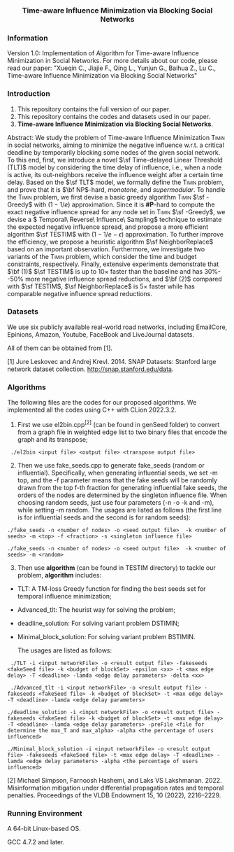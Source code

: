 <h3>
	<center>Time-aware Influence Minimization via Blocking Social Networks</center>
</h3>

### Information

Version 1.0: Implementation of Algorithm for  Time-aware Influence Minimization in Social Networks. For more details about our code, please read our paper: "Xueqin C., Jiajie F., Qing L., Yunjun G., Baihua Z., Lu C., Time-aware Influence Minimization via Blocking Social Networks"

### Introduction

1. This repository contains the full version of our paper.
2. This repository contains the codes and datasets used in our paper.
3. **Time-aware Influence Minimization via Blocking Social Networks**.

Abstract: We study the problem of Time-aware Influence Minimization <span style="font-variant: small-caps;">Timin</span> in social networks, aiming to minimize the negative influence w.r.t. a critical deadline by temporarily blocking some nodes of the given social network. To this end, first, we  introduce a novel $\sf Time-delayed Linear Threshold (TLT)$ model by considering the time delay of influence, i.e., when a node is active, its  out-neighbors  receive the influence weight  after a certain time delay.  Based on the $\sf TLT$ model, we formally define the  <span style="font-variant: small-caps;">Timin</span> problem, and prove that it is $\bf NP$-hard, $monotone$, and $supermodular$.  To handle the <span style="font-variant: small-caps;">Timin</span>  problem, we first devise a basic greedy algorithm <span style="font-variant: small-caps;">Timin</span> $\sf -Greedy$ with  ($1-1/e$) approximation. Since it is $\mathbf{\#P}$-hard to  compute  the exact negative influence spread for any node set in <span style="font-variant: small-caps;">Timin</span> $\sf -Greedy$, we devise  a $ Temporal\ Reverse\ Influence\ Sampling$ technique to estimate the expected negative influence spread, and  propose a more efficient algorithm $\sf TESTIM$ with ($1-1/e-\epsilon$) approximation. To further improve the efficiency, we propose a heuristic algorithm $\sf NeighborReplace$ based on an important observation. Furthermore, we investigate two variants of the  <span style="font-variant: small-caps;">Timin</span>  problem, which consider the time and budget constraints, respectively. Finally, extensive experiments demonstrate that $\bf (1)$ $\sf TESTIM$ is up to 10$\times$ faster than the baseline and has 30%--50% more negative influence spread reductions, and $\bf (2)$ compared with $\sf TESTIM$, $\sf NeighborReplace$  is  5$\times$ faster  while has comparable negative influence spread reductions. 

### Datasets

We use six publicly available real-world road networks, including EmailCore, Epinions, Amazon, Youtube, FaceBook and LiveJournal datasets. 

All of them can be obtained from [1].

[1] Jure Leskovec and Andrej Krevl. 2014. SNAP Datasets: Stanford large network dataset collection. http://snap.stanford.edu/data.

### Algorithms

The following files are the codes for our proposed algorithms. We implemented all the codes using C++ with CLion 2022.3.2.

1. First we use el2bin.cpp$^{[2]}$ (can be found in genSeed folder) to convert from a graph file in weighted edge list to two binary files that encode the graph and its transpose;

```shell
 ./el2bin <input file> <output file> <transpose output file>
```

2. Then we use fake_seeds.cpp to generate fake_seeds (random or influential). Specifically, when generating influential seeds, we set -m top, and the -f parameter means that the fake seeds will be randomly drawn from the top f-th fraction for generating influential fake seeds, the orders of the nodes are determined by the  singleton influence file. When choosing random seeds, just use four parameters (-n -o -k and -m), while setting -m random. The usages are listed as follows (the first line is for influential seeds and the second is for random seeds):

```shell
./fake_seeds -n <number of nodes> -o <seed output file>  -k <number of seeds> -m <top> -f <fraction> -s <singleton influence file>
```

```shell
./fake_seeds -n <number of nodes> -o <seed output file>  -k <number of seeds> -m <random> 
```

3. Then use **algorithm** (can be found in TESTIM directory) to tackle our problem, **algorithm** includes:

- TLT:  A TM-loss Greedy function for finding the best seeds set for temporal influence minimization;
- Advanced_tlt: The heurist way for solving the problem;
- deadline_solution: For solving variant problem DSTIMIN;
- Minimal_block_solution: For solving variant problem BSTIMIN.

   The usages are listed as follows:

```shell
 ./TLT -i <input networkFile> -o <result output file> -fakeseeds <fakeSeed file> -k <budget of blockSet> -epsilon <xx> -t <max edge delay> -T <deadline> -lamda <edge delay parameters> -delta <xx>
```

```shell
 ./Advanced_tlt -i <input networkFile> -o <result output file> -fakeseeds <fakeSeed file> -k <budget of blockSet> -t <max edge delay> -T <deadline> -lamda <edge delay parameters> 
```

```shell
./deadline_solution -i <input networkFile> -o <result output file> -fakeseeds <fakeSeed file> -k <budget of blockSet> -t <max edge delay> -T <deadline> -lamda <edge delay parameters> -preFile <file for determine the max_T and max_alpha> -alpha <the percentage of users influenced>
```

```shell
./Minimal_block_solution -i <input networkFile> -o <result output file> -fakeseeds <fakeSeed file> -t <max edge delay> -T <deadline> -lamda <edge delay parameters> -alpha <the percentage of users influenced>
```

[2] Michael Simpson, Farnoosh Hashemi, and Laks VS Lakshmanan. 2022. Misinformation mitigation under differential propagation rates and temporal penalties. Proceedings of the VLDB Endowment 15, 10 (2022), 2216–2229.

### Running Environment

A 64-bit Linux-based OS. 

GCC 4.7.2 and later.